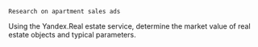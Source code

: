 	Research on apartment sales ads
Using the Yandex.Real estate service, determine the market value of real estate objects and typical parameters.
